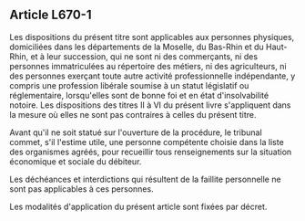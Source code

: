 Article L670-1
----
Les dispositions du présent titre sont applicables aux personnes physiques,
domiciliées dans les départements de la Moselle, du Bas-Rhin et du Haut-Rhin, et
à leur succession, qui ne sont ni des commerçants, ni des personnes
immatriculées au répertoire des métiers, ni des agriculteurs, ni des personnes
exerçant toute autre activité professionnelle indépendante, y compris une
profession libérale soumise à un statut législatif ou réglementaire,
lorsqu'elles sont de bonne foi et en état d'insolvabilité notoire. Les
dispositions des titres II à VI du présent livre s'appliquent dans la mesure où
elles ne sont pas contraires à celles du présent titre.

Avant qu'il ne soit statué sur l'ouverture de la procédure, le tribunal commet,
s'il l'estime utile, une personne compétente choisie dans la liste des
organismes agréés, pour recueillir tous renseignements sur la situation
économique et sociale du débiteur.

Les déchéances et interdictions qui résultent de la faillite personnelle ne sont
pas applicables à ces personnes.

Les modalités d'application du présent article sont fixées par décret.
